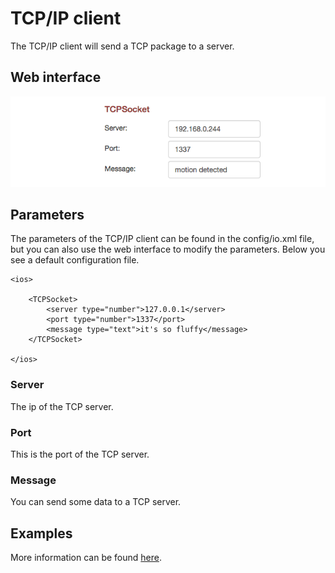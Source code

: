 # TCP/IP client

The TCP/IP client will send a TCP package to a server. 

## Web interface 

![TCP socket io](2_tcp-io.png)

## Parameters

The parameters of the TCP/IP client can be found in the config/io.xml file, but you can also use the web interface to modify the parameters. Below you see a default configuration file.

	<ios>

	    <TCPSocket>
	        <server type="number">127.0.0.1</server>
	        <port type="number">1337</port>
	        <message type="text">it's so fluffy</message>
	    </TCPSocket>
	    
	</ios>

### Server

The ip of the TCP server.

### Port

This is the port of the TCP server.

### Message

You can send some data to a TCP server.

## Examples

More information can be found [here](/1.0.0/addons/TCP_listener).